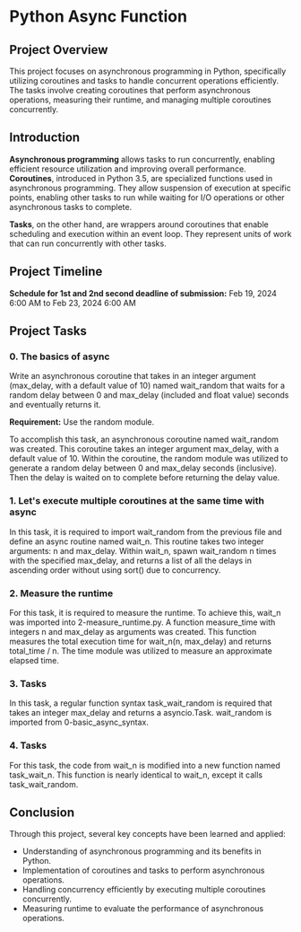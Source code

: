 # Python Async Function

## Project Overview
This project focuses on asynchronous programming in Python, specifically utilizing coroutines and tasks to handle concurrent operations efficiently. The tasks involve creating coroutines that perform asynchronous operations, measuring their runtime, and managing multiple coroutines concurrently.

## Introduction
**Asynchronous programming** allows tasks to run concurrently, enabling efficient resource utilization and improving overall performance. **Coroutines**, introduced in Python 3.5, are specialized functions used in asynchronous programming. They allow suspension of execution at specific points, enabling other tasks to run while waiting for I/O operations or other asynchronous tasks to complete. 

**Tasks**, on the other hand, are wrappers around coroutines that enable scheduling and execution within an event loop. They represent units of work that can run concurrently with other tasks.

## Project Timeline
**Schedule for 1st and 2nd second deadline of submission:** Feb 19, 2024 6:00 AM to Feb 23, 2024 6:00 AM

## Project Tasks
### 0. The basics of async
Write an asynchronous coroutine that takes in an integer argument (max_delay, with a default value of 10) named wait_random that waits for a random delay between 0 and max_delay (included and float value) seconds and eventually returns it.

**Requirement:** Use the random module.

To accomplish this task, an asynchronous coroutine named wait_random was created. This coroutine takes an integer argument max_delay, with a default value of 10. Within the coroutine, the random module was utilized to generate a random delay between 0 and max_delay seconds (inclusive). Then the delay is waited on to complete before returning the delay value.

### 1. Let's execute multiple coroutines at the same time with async
In this task, it is required to import wait_random from the previous file and define an async routine named wait_n. This routine takes two integer arguments: n and max_delay. Within wait_n, spawn wait_random n times with the specified max_delay, and returns a list of all the delays in ascending order without using sort() due to concurrency.

### 2. Measure the runtime
For this task, it is required to measure the runtime. To achieve this, wait_n was imported into 2-measure_runtime.py. A function measure_time with integers n and max_delay as arguments was created. This function measures the total execution time for wait_n(n, max_delay) and returns total_time / n. The time module was utilized to measure an approximate elapsed time.

### 3. Tasks
In this task, a regular function syntax task_wait_random is required that takes an integer max_delay and returns a asyncio.Task.
wait_random is imported from 0-basic_async_syntax. 

### 4. Tasks
For this task, the code from wait_n is modified into a new function named task_wait_n. This function is nearly identical to wait_n, except it calls task_wait_random.

## Conclusion

Through this project, several key concepts have been learned and applied:
- Understanding of asynchronous programming and its benefits in Python.
- Implementation of coroutines and tasks to perform asynchronous operations.
- Handling concurrency efficiently by executing multiple coroutines concurrently.
- Measuring runtime to evaluate the performance of asynchronous operations.
